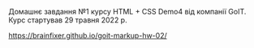 Домашнє завдання №1 курсу HTML + CSS Demo4 від компанії GoIT. Курс стартував 29 травня 2022 р.

https://brainfixer.github.io/goit-markup-hw-02/
